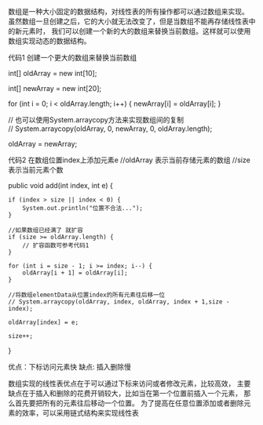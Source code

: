 
数组是一种大小固定的数据结构，对线性表的所有操作都可以通过数组来实现。
虽然数组一旦创建之后，它的大小就无法改变了，但是当数组不能再存储线性表中的新元素时，
我们可以创建一个新的大的数组来替换当前数组。这样就可以使用数组实现动态的数据结构。


代码1 创建一个更大的数组来替换当前数组

int[] oldArray = new int[10];
        
int[] newArray = new int[20];
        
for (int i = 0; i < oldArray.length; i++) {
    newArray[i] = oldArray[i];
}
 
// 也可以使用System.arraycopy方法来实现数组间的复制     
// System.arraycopy(oldArray, 0, newArray, 0, oldArray.length);
        
oldArray = newArray;




代码2 在数组位置index上添加元素e
//oldArray 表示当前存储元素的数组
//size 表示当前元素个数

public void add(int index, int e) {
 
    if (index > size || index < 0) {
        System.out.println("位置不合法...");
    }
 
    //如果数组已经满了 就扩容
    if (size >= oldArray.length) {
        // 扩容函数可参考代码1
    }
 
    for (int i = size - 1; i >= index; i--) {
        oldArray[i + 1] = oldArray[i];
    }
 
    //将数组elementData从位置index的所有元素往后移一位
    // System.arraycopy(oldArray, index, oldArray, index + 1,size - index);
 
    oldArray[index] = e;
 
    size++;
}

优点：下标访问元素快
缺点: 插入删除慢

数组实现的线性表优点在于可以通过下标来访问或者修改元素，比较高效，
主要缺点在于插入和删除的花费开销较大，比如当在第一个位置前插入一个元素，
那么首先要把所有的元素往后移动一个位置。
为了提高在任意位置添加或者删除元素的效率，可以采用链式结构来实现线性表